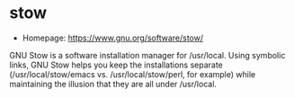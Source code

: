# stow

* Homepage: https://www.gnu.org/software/stow/

GNU Stow is a software installation manager for /usr/local.  Using
 symbolic links, GNU Stow helps you keep the installations separate
 (/usr/local/stow/emacs vs. /usr/local/stow/perl, for example) while
 maintaining the illusion that they are all under /usr/local.

